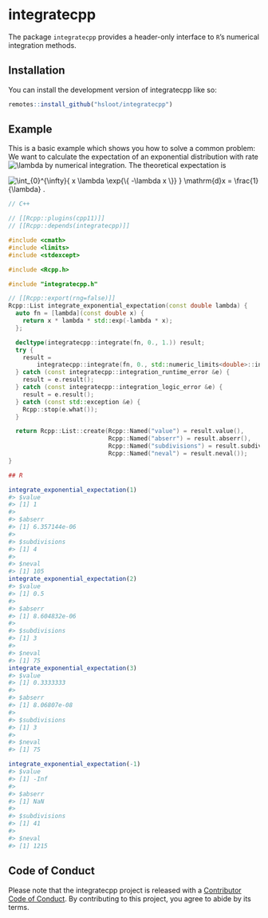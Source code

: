 
<!-- README.md is generated from README.Rmd. Please edit that file -->

# integratecpp

<!-- badges: start -->
<!-- badges: end -->

The package `integratecpp` provides a header-only interface to `R`’s
numerical integration methods.

## Installation

You can install the development version of integratecpp like so:

``` r
remotes::install_github("hsloot/integratecpp")
```

## Example

This is a basic example which shows you how to solve a common problem:
We want to calculate the expectation of an exponential distribution with
rate
![\\lambda](https://latex.codecogs.com/png.image?%5Cdpi%7B110%7D&space;%5Cbg_white&space;%5Clambda "\lambda")
by numerical integration. The theoretical expectation is

![
  \\int\_{0}^{\\infty}{ x \\lambda \\exp{\\{ -\\lambda x \\}} } \\mathrm{d}x
    = \\frac{1}{\\lambda} .
](https://latex.codecogs.com/png.image?%5Cdpi%7B110%7D&space;%5Cbg_white&space;%0A%20%20%5Cint_%7B0%7D%5E%7B%5Cinfty%7D%7B%20x%20%5Clambda%20%5Cexp%7B%5C%7B%20-%5Clambda%20x%20%5C%7D%7D%20%7D%20%5Cmathrm%7Bd%7Dx%0A%20%20%20%20%3D%20%5Cfrac%7B1%7D%7B%5Clambda%7D%20.%0A "
  \int_{0}^{\infty}{ x \lambda \exp{\{ -\lambda x \}} } \mathrm{d}x
    = \frac{1}{\lambda} .
")

``` cpp
// C++

// [[Rcpp::plugins(cpp11)]]
// [[Rcpp::depends(integratecpp)]]

#include <cmath>
#include <limits>
#include <stdexcept>

#include <Rcpp.h>

#include "integratecpp.h"

// [[Rcpp::export(rng=false)]]
Rcpp::List integrate_exponential_expectation(const double lambda) {
  auto fn = [lambda](const double x) {
    return x * lambda * std::exp(-lambda * x);
  };

  decltype(integratecpp::integrate(fn, 0., 1.)) result;
  try {
    result =
        integratecpp::integrate(fn, 0., std::numeric_limits<double>::infinity());
  } catch (const integratecpp::integration_runtime_error &e) {
    result = e.result();
  } catch (const integratecpp::integration_logic_error &e) {
    result = e.result();
  } catch (const std::exception &e) {
    Rcpp::stop(e.what());
  }

  return Rcpp::List::create(Rcpp::Named("value") = result.value(),
                            Rcpp::Named("abserr") = result.abserr(),
                            Rcpp::Named("subdivisions") = result.subdivisions(),
                            Rcpp::Named("neval") = result.neval());
}
```

``` r
## R

integrate_exponential_expectation(1)
#> $value
#> [1] 1
#> 
#> $abserr
#> [1] 6.357144e-06
#> 
#> $subdivisions
#> [1] 4
#> 
#> $neval
#> [1] 105
integrate_exponential_expectation(2)
#> $value
#> [1] 0.5
#> 
#> $abserr
#> [1] 8.604832e-06
#> 
#> $subdivisions
#> [1] 3
#> 
#> $neval
#> [1] 75
integrate_exponential_expectation(3)
#> $value
#> [1] 0.3333333
#> 
#> $abserr
#> [1] 8.06807e-08
#> 
#> $subdivisions
#> [1] 3
#> 
#> $neval
#> [1] 75

integrate_exponential_expectation(-1)
#> $value
#> [1] -Inf
#> 
#> $abserr
#> [1] NaN
#> 
#> $subdivisions
#> [1] 41
#> 
#> $neval
#> [1] 1215
```

## Code of Conduct

Please note that the integratecpp project is released with a
[Contributor Code of
Conduct](https://contributor-covenant.org/version/2/0/CODE_OF_CONDUCT.html).
By contributing to this project, you agree to abide by its terms.
